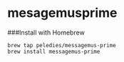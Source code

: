 # mesagemusprime

###Install with Homebrew

```
brew tap peledies/messagemus-prime
brew install messagemus-prime
```